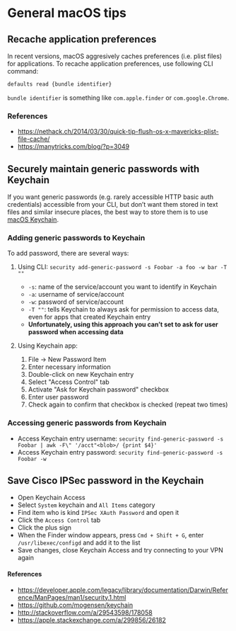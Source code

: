 # General macOS tips

## Recache application preferences

In recent versions, macOS aggresively caches preferences (i.e. plist files) for applications. To recache application preferences, use following CLI command:

```sh
defaults read {bundle identifier}
```

`bundle identifier` is something like `com.apple.finder` or `com.google.Chrome`.

### References

* https://nethack.ch/2014/03/30/quick-tip-flush-os-x-mavericks-plist-file-cache/
* https://manytricks.com/blog/?p=3049

## Securely maintain generic passwords with Keychain

If you want generic passwords (e.g. rarely accessible HTTP basic auth credentials) accessible from your CLI, but don’t want them stored in text files and similar insecure places, the best way to store them is to use [macOS Keychain](https://en.wikipedia.org/wiki/Keychain_(software)).

### Adding generic passwords to Keychain

To add password, there are several ways:

1. Using CLI: `security add-generic-password -s Foobar -a foo -w bar -T ""`
	* `-s`: name of the service/account you want to identify in Keychain
	* `-a`: username of service/account
	* `-w`: password of service/account
	* `-T ""`: tells Keychain to always ask for permission to access data, even for apps that created Keychain entry
	* **Unfortunately, using this approach you can’t set to ask for user password when accessing data**
  
1. Using Keychain app:
	1. File → New Password Item
	1. Enter necessary information
	1. Double-click on new Keychain entry
	1. Select "Access Control" tab
	1. Activate "Ask for Keychain password" checkbox
	1. Enter user password
	1. Check again to confirm that checkbox is checked (repeat two times)

### Accessing generic passwords from Keychain

* Access Keychain entry username: `security find-generic-password -s Foobar | awk -F\" '/acct"<blob>/ {print $4}'`
* Access Keychain entry password: `security find-generic-password -s Foobar -w`

## Save Cisco IPSec password in the Keychain

* Open Keychain Access
* Select `System` keychain and `All Items` category
* Find item who is kind `IPSec XAuth Password` and open it
* Click the `Access Control` tab
* Click the plus sign
* When the Finder window appears, press `Cmd + Shift + G`, enter `/usr/libexec/configd` and add it to the list
* Save changes, close Keychain Access and try connecting to your VPN again

#### References

* https://developer.apple.com/legacy/library/documentation/Darwin/Reference/ManPages/man1/security.1.html
* https://github.com/mogensen/keychain
* http://stackoverflow.com/a/29543598/178058
* https://apple.stackexchange.com/a/299856/26182
